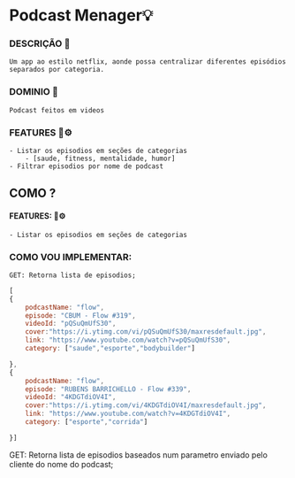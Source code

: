 # Podcast Menager💡
    

### DESCRIÇÃO 📜
    Um app ao estilo netflix, aonde possa centralizar diferentes episódios separados por categoria.

### DOMINIO 📌
    Podcast feitos em videos

### FEATURES 🚧⚙️
    - Listar os episodios em seções de categorias
        - [saude, fitness, mentalidade, humor]
    - Filtrar episodios por nome de podcast


## COMO ? 

#### FEATURES: 🚧⚙️
    - Listar os episodios em seções de categorias
### COMO VOU IMPLEMENTAR:
    GET: Retorna lista de episodios; 



```js
[
{
    podcastName: "flow",
    episode: "CBUM - Flow #319",
    videoId: "pQSuQmUfS30",
    cover:"https://i.ytimg.com/vi/pQSuQmUfS30/maxresdefault.jpg",
    link: "https://www.youtube.com/watch?v=pQSuQmUfS30",
    category: ["saude","esporte","bodybuilder"]

},
{
    podcastName: "flow",
    episode: "RUBENS BARRICHELLO - Flow #339",
    videoId: "4KDGTdiOV4I",
    cover:"https://i.ytimg.com/vi/4KDGTdiOV4I/maxresdefault.jpg",
    link: "https://www.youtube.com/watch?v=4KDGTdiOV4I",
    category: ["esporte","corrida"]

}]
```

 GET: Retorna lista de episodios baseados num parametro enviado pelo cliente do nome do podcast; 